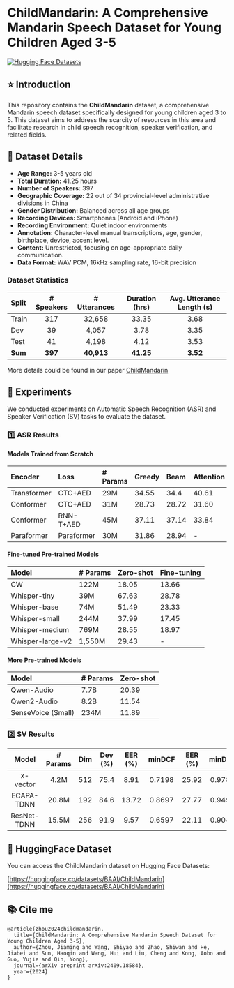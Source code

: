# ChildMandarin: A Comprehensive Mandarin Speech Dataset for Young Children Aged 3-5

[![Hugging Face Datasets](https://img.shields.io/badge/🤗%20Hugging%20Face-Datasets-yellow.svg)](https://huggingface.co/datasets/BAAI/ChildMandarin)

## ⭐ Introduction

This repository contains the **ChildMandarin** dataset, a comprehensive Mandarin speech dataset specifically designed for young children aged 3 to 5. This dataset aims to address the scarcity of resources in this area and facilitate research in child speech recognition, speaker verification, and related fields.

## 🚀 Dataset Details

*   **Age Range:** 3-5 years old
*   **Total Duration:** 41.25 hours
*   **Number of Speakers:** 397
*   **Geographic Coverage:** 22 out of 34 provincial-level administrative divisions in China
*   **Gender Distribution:** Balanced across all age groups
*   **Recording Devices:** Smartphones (Android and iPhone)
*   **Recording Environment:** Quiet indoor environments
*   **Annotation:** Character-level manual transcriptions, age, gender, birthplace, device, accent level.
* **Content:** Unrestricted, focusing on age-appropriate daily communication.
* **Data Format:** WAV PCM, 16kHz sampling rate, 16-bit precision

### Dataset Statistics

| Split | # Speakers | # Utterances | Duration (hrs) | Avg. Utterance Length (s) |
| :---- | :--------: | :----------: | :------------: | :-----------------------: |
| Train |    317     |    32,658    |     33.35      |           3.68            |
| Dev   |     39     |    4,057     |      3.78      |           3.35            |
| Test  |     41     |    4,198     |      4.12      |           3.53            |
| **Sum**|  **397**   |  **40,913**    |   **41.25**     |       **3.52**           |

More details could be found in our paper [ChildMandarin](https://arxiv.org/abs/2409.18584)

## 📐 Experiments

We conducted experiments on Automatic Speech Recognition (ASR) and Speaker Verification (SV) tasks to evaluate the dataset.

### 1️⃣ ASR Results

#### Models Trained from Scratch

| Encoder     | Loss       | # Params | Greedy | Beam  | Attention | Attention Rescoring |
| :---------- | :--------- | :------- | :----- | :---- | :-------- | :------------------ |
| Transformer | CTC+AED    | 29M      | 34.55  | 34.4  | 40.61     | 32.15               |
| Conformer   | CTC+AED    | 31M      | 28.73  | 28.72 | 31.60     | 27.38               |
| Conformer   | RNN-T+AED  | 45M      | 37.11  | 37.14 | 33.84     | 37.14               |
| Paraformer  | Paraformer | 30M      | 31.86  | 28.94 | -         | -                   |

#### Fine-tuned Pre-trained Models

| Model           | # Params | Zero-shot | Fine-tuning |
| :-------------- | :------- | :-------- | :---------- |
| CW              | 122M     | 18.05     | 13.66       |
| Whisper-tiny    | 39M      | 67.63     | 28.78       |
| Whisper-base    | 74M      | 51.49     | 23.33       |
| Whisper-small   | 244M     | 37.99     | 17.45       |
| Whisper-medium  | 769M     | 28.55     | 18.97       |
| Whisper-large-v2| 1,550M   | 29.43     | -           |


#### More Pre-trained Models

| Model           | # Params | Zero-shot | 
| :-------------- | :------- | :-------- | 
| Qwen-Audio      |  7.7B   | 20.39     | 
| Qwen2-Audio    |  8.2B   | 11.54     | 
| SenseVoice (Small)    |   234M   | 11.89     | 


### 2️⃣ SV Results
|      Model      | # Params | Dim | Dev (%) | EER (%) | minDCF | EER (%) | minDCF  |
|:---------------:|:--------:|:---:|:-------:|:-------:|:------:|:-------:|:-------:|
|    x-vector    |   4.2M   | 512 |   75.4  |  8.91  | 0.7198 |  25.92 |  0.9780  |
|  ECAPA-TDNN   |  20.8M   | 192 |   84.6  | 13.72 | 0.8697 | 27.77  | 0.9490 |
| ResNet-TDNN |   15.5M  |  256  |  91.9  |   9.57  | 0.6597 | 22.11  | 0.9044 |



## 🤗 HuggingFace Dataset

You can access the ChildMandarin dataset on Hugging Face Datasets:

[https://huggingface.co/datasets/BAAI/ChildMandarin](https://huggingface.co/datasets/BAAI/ChildMandarin)



##  📚 Cite me
```
@article{zhou2024childmandarin,
  title={ChildMandarin: A Comprehensive Mandarin Speech Dataset for Young Children Aged 3-5},
  author={Zhou, Jiaming and Wang, Shiyao and Zhao, Shiwan and He, Jiabei and Sun, Haoqin and Wang, Hui and Liu, Cheng and Kong, Aobo and Guo, Yujie and Qin, Yong},
  journal={arXiv preprint arXiv:2409.18584},
  year={2024}
}
``` 